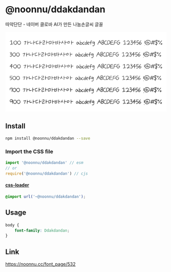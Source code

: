 # @noonnu/ddakdandan

따악단단 - 네이버 클로바 AI가 만든 나눔손글씨 글꼴

![example](./example.png)

## Install

```bash
npm install @noonnu/ddakdandan --save
```

### Import the CSS file

```js
import '@noonnu/ddakdandan' // esm
// or
require('@noonnu/ddakdandan') // cjs
```

#### [css-loader](https://github.com/webpack-contrib/css-loader)

```css
@import url('~@noonnu/ddakdandan');
```

## Usage

```css
body {
    font-family: Ddakdandan;
}
```

## Link

https://noonnu.cc/font_page/532
